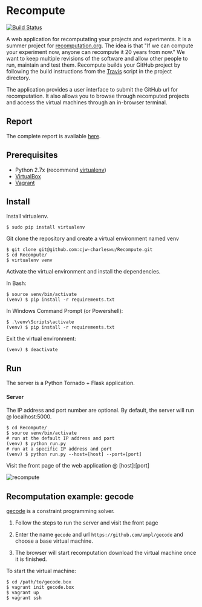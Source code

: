 # Recompute
[![Build Status][1]][2]

A web application for recomputating your projects and experiments. It is a summer project for [recomputation.org][3].
The idea is that "If we can compute your experiment now, anyone can recompute it 20 years from now." We want to keep
multiple revisions of the software and allow other people to run, maintain and test them. Recompute builds your GitHub
project by following the build instructions from the [Travis](https://travis-ci.org/) script in the project directory.

The application provides a user interface to submit the GitHub url for recomputation. It also allows you to browse
through recomputed projects and access the virtual machines through an in-browser terminal.


## Report
The complete report is available [here][4].


## Prerequisites
- Python 2.7x (recommend [virtualenv][5])
- [VirtualBox][6]
- [Vagrant][7]


## Install
Install virtualenv.

    $ sudo pip install virtualenv

Git clone the repository and create a virtual environment named venv

    $ git clone git@github.com:cjw-charleswu/Recompute.git
    $ cd Recompute/
    $ virtualenv venv

Activate the virtual environment and install the dependencies.

In Bash:

    $ source venv/bin/activate
    (venv) $ pip install -r requirements.txt

In Windows Command Prompt (or Powershell):

    $ .\venv\Scripts\activate
    (venv) $ pip install -r requirements.txt

Exit the virtual environment:

    (venv) $ deactivate


## Run
The server is a Python Tornado + Flask application.

#### Server
The IP address and port number are optional. By default, the server will run @ localhost:5000.

    $ cd Recompute/
    $ source venv/bin/activate
    # run at the default IP address and port
    (venv) $ python run.py
    # run at a specific IP address and port
    (venv) $ python run.py --host=[host] --port=[port]


Visit the front page of the web application @ [host]:[port]

![recompute][8]


## Recomputation example: gecode
[gecode](https://github.com/ampl/gecode) is a constraint programming solver.

1. Follow the steps to run the server and visit the front page

3. Enter the name `gecode` and url `https://github.com/ampl/gecode` and choose a base virtual machine.

4. The browser will start recomputation download the virtual machine once it is finished.

To start the virtual machine:

    $ cd /path/to/gecode.box
    $ vagrant init gecode.box
    $ vagrant up
    $ vagrant ssh


[1]: https://travis-ci.org/cjw-charleswu/Recompute.svg?branch=master
[2]: https://travis-ci.org/cjw-charleswu/Recompute
[3]: http://www.recomputation.org/
[4]: https://github.com/cjw-charleswu/Recompute/blob/master/report/report.pdf
[5]: http://docs.python-guide.org/en/latest/dev/virtualenvs/
[6]: https://www.virtualbox.org/
[7]: https://www.vagrantup.com/
[8]: https://raw.github.com/cjw-charleswu/Recompute/master/screenshots/recompute.png